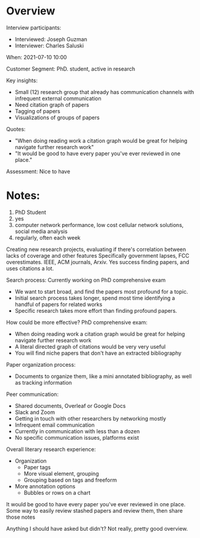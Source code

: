 # Overview
Interview participants:
- Interviewed: Joseph Guzman
- Interviewer: Charles Saluski

When:
2021-07-10 10:00

Customer Segment:
PhD. student, active in research

Key insights:
- Small (12) research group that already has communication channels with infrequent external communication
- Need citation graph of papers
- Tagging of papers
- Visualizations of groups of papers

Quotes:
- "When doing reading work a citation graph would be great for helping navigate further research work"
- "It would be good to have every paper you've ever reviewed in one place."

Assessment:
Nice to have


# Notes:
1. PhD Student
2. yes
3. computer network performance, low cost cellular network solutions, social media analysis
4. regularly, often each week


Creating new research projects, evaluating if there's correlation between lacks of coverage and other features
Specifically government lapses, FCC overestimates.
IEEE, ACM journals, Arxiv.
Yes success finding papers, and uses citations a lot.

Search process:
Currently working on PhD comprehensive exam
- We want to start broad, and find the papers most profound for a topic.
- Initial search process takes longer, spend most time identifying a handful of papers for related works
- Specific research takes more effort than finding profound papers.

How could be more effective?
PhD comprehensive exam:
- When doing reading work a citation graph would be great for helping navigate further research work
- A literal directed graph of citations would be very very useful
- You will find niche papers that don't have an extracted bibliography

Paper organization process:
- Documents to organize them, like a mini annotated bibliography, as well as tracking information

Peer communication:
- Shared documents, Overleaf or Google Docs
- Slack and Zoom
- Getting in touch with other researchers by networking mostly
- Infrequent email communication
- Currently in communication with less than a dozen
- No specific communication issues, platforms exist

Overall literary research experience:
- Organization
    - Paper tags
    - More visual element, grouping
    - Grouping based on tags and freeform
- More annotation options
    - Bubbles or rows on a chart

It would be good to have every paper you've ever reviewed in one place.
Some way to easily review stashed papers and review them, then share those notes

Anything I should have asked but didn't?
Not really, pretty good overview.
